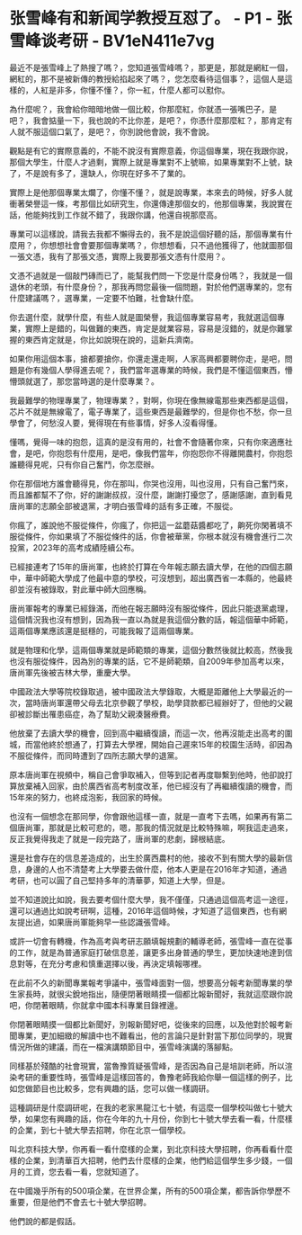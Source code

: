 # 张雪峰有和新闻学教授互怼了。 - P1 - 张雪峰谈考研 - BV1eN411e7vg

最近不是張雪峰上了熱搜了嗎？，您知道張雪峰嗎？，那更是，那就是網紅一個，網紅的，那不是被新傳的教授給掐起來了嗎？，您怎麼看待這個事？，這個人是這樣的，人紅是非多，你懂不懂？，你一紅，什麼人都可以懟你。

為什麼呢？，我會給你暗暗地做一個比較，你那麼紅，你就憑一張嘴巴子，是吧？，我會掂量一下，我也說的不比你差，是吧？，你憑什麼那麼紅？，那肯定有人就不服這個口氣了，是吧？，你別說他會說，我不會說。

觀點是有它的實際意義的，不能不說沒有實際意義，你這個專業，現在我跟你說，那個大學生，什麼人才過剩，實際上就是專業對不上號嘛，如果專業對不上號，缺了，不是說有多了，還缺人，你現在好多不了業的。

實際上是他那個專業太爛了，你懂不懂？，就是說專業，本來去的時候，好多人就衝著榮譽這一條，考那個比如研究生，你還傳達那個女的，他那個專業，我說實在話，他能夠找到工作就不錯了，我跟你講，他還自視那麼高。

專業可以這樣說，請我去我都不懶得去的，我不是說這個好聽的話，那個專業有什麼用？，你想想社會會要那個專業嗎？，你想想看，只不過他獲得了，他就圖那個一張文憑，我有了那張文憑，實際上我要那張文憑有什麼用？。

文憑不過就是一個敲門磚而已了，能幫我們問一下您是什麼身份嗎？，我就是一個退休的老頭，有什麼身份？，那我再問您最後一個問題，對於他們選專業的，您有什麼建議嗎？，選專業，一定要不怕難，社會缺什麼。

你去選什麼，就學什麼，有些人就是圖榮譽，我這個專業容易考，我就選這個專業，實際上是錯的，叫做難的東西，肯定是就業容易，容易是沒錯的，就是你難掌握的東西肯定就是，你比如說現在說的，這新兵濟南。

如果你用這個本事，搶都要搶你，你還走還走啊，人家高興都要聘你走，是吧，問題是你有幾個人學得進去呢？，我們當年選專業的時候，我們是不懂這個東西，懵懵頭就選了，那您當時選的是什麼專業？。

我最難學的物理專業了，物理專業？，對啊，你現在像無線電那些東西都是這個，芯片不就是無線電了，電子專業了，這些東西是最難學的，但是你也不愁，你一旦學會了，何愁沒人要，覺得現在有些事情，好多人沒看得懂。

懂嗎，覺得一味的抱怨，這真的是沒有用的，社會不會隨著你來，只有你來適應社會，是吧，你抱怨有什麼用，是吧，像我們當年，你抱怨你不得離開農村，你抱怨誰聽得見呢，只有你自己奮鬥，你怎麼辦。

你在那個地方誰會聽得見，你在那叫，你哭也沒用，叫也沒用，只有自己奮鬥來，而且誰都幫不了你，好的謝謝叔叔，沒什麼，謝謝打擾您了，感謝感謝，直到看見唐尚軍的志願全部被退黨，才明白張雪峰的話有多正確，不服從。

你瘋了，誰說他不服從條件，你瘋了，你把這一盆蘑菇醬都吃了，齁死你閑著填不服從條件，你如果填了不服從條件的話，你會被華黨，你根本就沒有機會進行二次投黨，2023年的高考成績陸續公布。

已經接連考了15年的唐尚軍，也終於打算在今年報志願去讀大學，在他的四個志願中，華中師範大學成了他最中意的學校，可沒想到，超出廣西省一本縣的，他最終卻並沒有被錄取，對此華中師大回應稱。

唐尚軍報考的專業已經錄滿，而他在報志願時沒有服從條件，因此只能退黨處理，這個情況我也沒有想到，因為我一直以為就是我這個分數的話，報這個華中師範，這兩個專業應該還是挺穩的，可能我報了這兩個專業。

就是物理和化學，這兩個專業就是師範類的專業，這個分數然後就比較高，然後我也沒有服從條件，因為別的專業的話，它不是師範類，自2009年參加高考以來，唐尚軍先後被吉林大學，重慶大學。

中國政法大學等院校錄取過，被中國政法大學錄取，大概是距離他上大學最近的一次，當時唐尚軍還帶父母去北京參觀了學校，助學貸款都已經辦好了，但他的父親卻被診斷出罹患癌症，為了幫助父親湊醫療費。

他放棄了去讀大學的機會，回到高中繼續復讀，而這一次，他再沒能走出高考的圍城，而當他終於想通了，打算去大學裡，開始自己遲來15年的校園生活時，卻因為不服從條件，而同時遭到了四所志願大學的退黨。

原本唐尚軍在視頻中，稱自己會爭取補入，但等到記者再度聯繫到他時，他卻說打算放棄補入回家，由於廣西省高考制度改革，他已經沒有了再繼續復讀的機會，而15年來的努力，也終成泡影，我回家的時候。

也沒有一個想念在那同學，你會跟他這樣一直，就是一直考下去嗎，如果再有第二個唐尚軍，那就是比較可悲的，嗯，那我的情況就是比較特殊嘛，啊我這走過來，反正我覺得我走了就是一段完路了，唐尚軍的悲劇，歸根結底。

還是社會存在的信息差造成的，出生於廣西農村的他，接收不到有關大學的最新信息，身邊的人也不清楚考上大學要去做什麼，他本人更是在2016年才知道，通過考研，也可以圓了自己堅持多年的清華夢，知道上大學，但是。

並不知道說比如說，我去要考個什麼大學，我不僅僅，只通過這個高考這一途徑，還可以通過比如說考研啊，這種，2016年這個時候，才知道了這個東西，也有網友提出過，如果唐尚軍能夠早一些認識張雪峰。

或許一切會有轉機，作為高考與考研志願填報規劃的輔導老師，張雪峰一直在從事的工作，就是為普通家庭打破信息差，讓更多出身普通的學生，更加快速地達到信息對等，在充分考慮和慎重選擇以後，再決定填報哪裡。

在此前不久的新聞專業報考爭議中，張雪峰面對一個，想要高分報考新聞專業的學生家長時，就很尖銳地指出，隨便閉著眼睛摸一個都比報新聞好，我就這麼跟你說吧，你閉著眼睛，你就拿中國本科專業目錄裡邊。

你閉著眼睛摸一個都比新聞好，別報新聞好吧，從後來的回應，以及他對於報考新聞專業，更加細緻的解讀中也不難看出，他的言論只是針對當下那位同學的，現實情況所做的建議，而在一檔演講類節目中，張雪峰演講的落腳點。

同樣基於殘酷的社會現實，當魯豫質疑張雪峰，是否因為自己是培訓老師，所以渲染考研的重要性時，張雪峰是這樣回答的，魯豫老師我給你舉一個這樣的例子，比如您做節目也比較多，您有興趣的話，您可以做一樣調研。

這種調研是什麼調研呢，在我的老家黑龍江七十號，有這麼一個學校叫做七十號大學，如果您有興趣的話，你在今年的九十月份，你到七十號大學去看一看，什麼樣的企業，到七十號大學去招聘，你在北京一個學校。

叫北京科技大學，你再看一看什麼樣的企業，到北京科技大學招聘，你再看看什麼樣的企業，到清華百大招聘，他們去什麼樣的企業，他們給這個學生多少錢，一個月的工資，您去看一看，您就知道了。

在中國幾乎所有的500項企業，在世界企業，所有的500項企業，都告訴你學歷不重要，但是他們不會去七十號大學招聘。

他們說的都是假話。